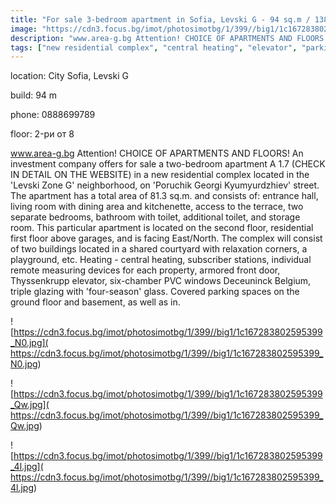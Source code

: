 ```yaml
---
title: "For sale 3-bedroom apartment in Sofia, Levski G - 94 sq.m / 138000 EUR :: imot.bg Ad"
image: "https://cdn3.focus.bg/imot/photosimotbg/1/399//big1/1c167283802595399_ob.jpg"
description: "www.area-g.bg Attention! CHOICE OF APARTMENTS AND FLOORS! An investment company offers for sale a two-bedroom apartment A 1.7 (CHECK IN DETAIL ON THE WEBSITE) in a new residential complex located in the 'Levski Zone G' neighborhood, on 'Poruchik Georgi Kyumyurdzhiev' street. The apartment has a total area of 81.3 sq.m. and consists of: entrance hall, living room with dining area and kitchenette, access to the terrace, two separate bedrooms, bathroom with toilet, additional toilet, and storage room. This particular apartment is located on the second floor, residential first floor above garages, and is facing East/North. The complex will consist of two buildings located in a shared courtyard with relaxation corners, a playground, etc. Heating - central heating, subscriber stations, individual remote measuring devices for each property, armored front door, Thyssenkrupp elevator, six-chamber PVC windows Deceuninck Belgium, triple glazing with 'four-season' glass. Covered parking spaces on the ground floor and basement, as well as in."
tags: ["new residential complex", "central heating", "elevator", "parking spaces"]
---
```


location: City Sofia, Levski G

build: 94 m

phone: 0888699789

floor: 2-ри от 8

www.area-g.bg Attention! CHOICE OF APARTMENTS AND FLOORS! An investment company offers for sale a two-bedroom apartment A 1.7 (CHECK IN DETAIL ON THE WEBSITE) in a new residential complex located in the 'Levski Zone G' neighborhood, on 'Poruchik Georgi Kyumyurdzhiev' street. The apartment has a total area of 81.3 sq.m. and consists of: entrance hall, living room with dining area and kitchenette, access to the terrace, two separate bedrooms, bathroom with toilet, additional toilet, and storage room. This particular apartment is located on the second floor, residential first floor above garages, and is facing East/North. The complex will consist of two buildings located in a shared courtyard with relaxation corners, a playground, etc. Heating - central heating, subscriber stations, individual remote measuring devices for each property, armored front door, Thyssenkrupp elevator, six-chamber PVC windows Deceuninck Belgium, triple glazing with 'four-season' glass. Covered parking spaces on the ground floor and basement, as well as in.


![https://cdn3.focus.bg/imot/photosimotbg/1/399//big1/1c167283802595399_N0.jpg]( https://cdn3.focus.bg/imot/photosimotbg/1/399//big1/1c167283802595399_N0.jpg)


![https://cdn3.focus.bg/imot/photosimotbg/1/399//big1/1c167283802595399_Qw.jpg]( https://cdn3.focus.bg/imot/photosimotbg/1/399//big1/1c167283802595399_Qw.jpg)


![https://cdn3.focus.bg/imot/photosimotbg/1/399//big1/1c167283802595399_4l.jpg]( https://cdn3.focus.bg/imot/photosimotbg/1/399//big1/1c167283802595399_4l.jpg)


